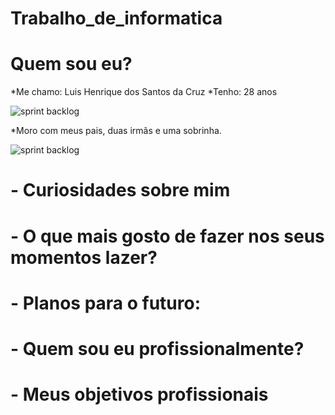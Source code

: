 # Trabalho_de_informatica

# Quem sou eu?

*Me chamo: Luis Henrique dos Santos da Cruz
*Tenho: 28 anos

  
  ![sprint backlog](https://github.com/Luis180695/Photo/blob/main/IMG_8417.jpg)


*Moro com meus pais, duas irmãs e uma sobrinha.
      
![sprint backlog](https://github.com/Luis180695/Photo/blob/main/Imagem%20do%20WhatsApp%20de%202023-08-17%20%C3%A0(s)%2022.08.03.jpg)



# - Curiosidades sobre mim


# - O que mais gosto de fazer nos seus momentos lazer? 


# - Planos para o futuro:


# - Quem sou eu profissionalmente?


# - Meus objetivos profissionais

